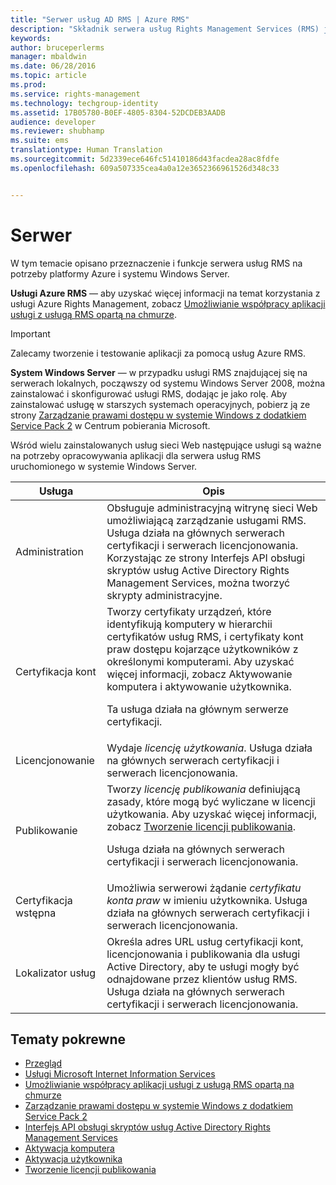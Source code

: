 ```yaml
---
title: "Serwer usług AD RMS | Azure RMS"
description: "Składnik serwera usług Rights Management Services (RMS) jest implementowany przez zestaw usług sieci Web, które działają na bazie usługi Microsoft Internet Information Services."
keywords: 
author: bruceperlerms
manager: mbaldwin
ms.date: 06/28/2016
ms.topic: article
ms.prod: 
ms.service: rights-management
ms.technology: techgroup-identity
ms.assetid: 17B05780-B0EF-4805-8304-52DCDEB3AADB
audience: developer
ms.reviewer: shubhamp
ms.suite: ems
translationtype: Human Translation
ms.sourcegitcommit: 5d2339ece646fc51410186d43facdea28ac8fdfe
ms.openlocfilehash: 609a507335cea4a0a12e3652366961526d348c33


---
```


# Serwer

W tym temacie opisano przeznaczenie i funkcje serwera usług RMS na potrzeby platformy Azure i systemu Windows Server.

**Usługi Azure RMS** — aby uzyskać więcej informacji na temat korzystania z usługi Azure Rights Management, zobacz [Umożliwianie współpracy aplikacji usługi z usługą RMS opartą na chmurze](how-to-use-file-api-with-aadrm-cloud.md).

> [!IMPORTANT] 
> Zalecamy tworzenie i testowanie aplikacji za pomocą usług Azure RMS.

**System Windows Server** — w przypadku usługi RMS znajdującej się na serwerach lokalnych, począwszy od systemu Windows Server 2008, można zainstalować i skonfigurować usługi RMS, dodając je jako rolę. Aby zainstalować usługę w starszych systemach operacyjnych, pobierz ją ze strony [Zarządzanie prawami dostępu w systemie Windows z dodatkiem Service Pack 2](http://www.microsoft.com/download/en/details.aspx?id=4909) w Centrum pobierania Microsoft.

Wśród wielu zainstalowanych usług sieci Web następujące usługi są ważne na potrzeby opracowywania aplikacji dla serwera usług RMS uruchomionego w systemie Windows Server.

| Usługa | Opis |
|---------|-------------|
| Administration | Obsługuje administracyjną witrynę sieci Web umożliwiającą zarządzanie usługami RMS. Usługa działa na głównych serwerach certyfikacji i serwerach licencjonowania. Korzystając ze strony Interfejs API obsługi skryptów usług Active Directory Rights Management Services, można tworzyć skrypty administracyjne.|
| Certyfikacja kont |Tworzy certyfikaty urządzeń, które identyfikują komputery w hierarchii certyfikatów usług RMS, i certyfikaty kont praw dostępu kojarzące użytkowników z określonymi komputerami. Aby uzyskać więcej informacji, zobacz Aktywowanie komputera i aktywowanie użytkownika.<p><p>Ta usługa działa na głównym serwerze certyfikacji. |
|Licencjonowanie | Wydaje *licencję użytkowania*. Usługa działa na głównych serwerach certyfikacji i serwerach licencjonowania.|
|Publikowanie | Tworzy *licencję publikowania* definiującą zasady, które mogą być wyliczane w licencji użytkowania. Aby uzyskać więcej informacji, zobacz [Tworzenie licencji publikowania](https://msdn.microsoft.com/library/Aa362355).<p><p>Usługa działa na głównych serwerach certyfikacji i serwerach licencjonowania.|
|Certyfikacja wstępna | Umożliwia serwerowi żądanie *certyfikatu konta praw* w imieniu użytkownika. Usługa działa na głównych serwerach certyfikacji i serwerach licencjonowania.|
|Lokalizator usług | Określa adres URL usług certyfikacji kont, licencjonowania i publikowania dla usługi Active Directory, aby te usługi mogły być odnajdowane przez klientów usług RMS. Usługa działa na głównych serwerach certyfikacji i serwerach licencjonowania.|

## Tematy pokrewne ##
* [Przegląd](ad-rms-overview.md)
* [Usługi Microsoft Internet Information Services](http://www.iis.net/overview)
* [Umożliwianie współpracy aplikacji usługi z usługą RMS opartą na chmurze](how-to-use-file-api-with-aadrm-cloud.md)
* [Zarządzanie prawami dostępu w systemie Windows z dodatkiem Service Pack 2](http://www.microsoft.com/download/en/details.aspx?id=4909)
* [Interfejs API obsługi skryptów usług Active Directory Rights Management Services](https://msdn.microsoft.com/library/Bb968797)
* [Aktywacja komputera](https://msdn.microsoft.com/library/Cc530377)
* [Aktywacja użytkownika](https://msdn.microsoft.com/library/Cc530378)
* [Tworzenie licencji publikowania](https://msdn.microsoft.com/library/Aa362355)

 

 



<!--HONumber=Aug16_HO4-->


